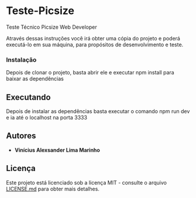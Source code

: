# Teste-Picsize
 Teste Técnico Picsize Web Developer

Através dessas instruções você irá obter uma cópia do projeto e poderá executá-lo em sua máquina, para propósitos de desenvolvimento e teste.

### Instalação

Depois de clonar o projeto, basta abrir ele e executar npm install para baixar as dependências 

## Executando

Depois de instalar as dependências basta executar o comando npm run dev e ia até o localhost na porta 3333

## Autores

* **Vinícius Alexsander Lima Marinho**

## Licença

Este projeto está licenciado sob a licença MIT - consulte o arquivo [LICENSE.md](LICENSE.md) para obter mais detalhes.
